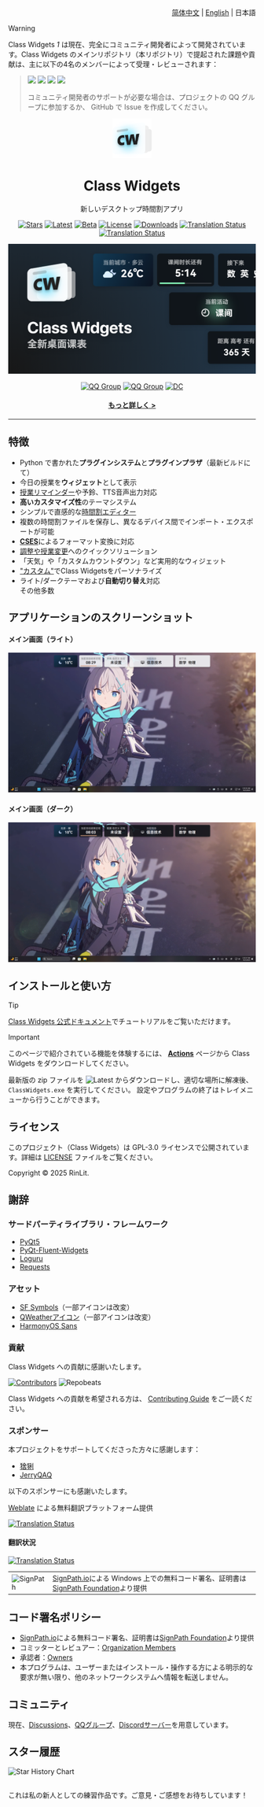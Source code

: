 <div align="right">
<a href="/README.md">简体中文</a> | <a href="/docs/readme/README.en_US.md">English</a> | 日本語
</div>

> [!Warning]
Class Widgets *1* は現在、完全にコミュニティ開発者によって開発されています。Class Widgets のメインリポジトリ（本リポジトリ）で提起された課題や貢献は、主に以下の4名のメンバーによって受理・レビューされます：
>
> [![](https://github.com/pizeroLOL.png?size=80)](https://github.com/pizeroLOL) [![](https://github.com/IsHPDuwu.png?size=80)](https://github.com/IsHPDuwu) [![](https://github.com/baiyao105.png?size=80)](https://github.com/baiyao105) [![](https://github.com/Artist-MOBAI.png?size=80)](https://github.com/Artist-MOBAI)
>
> コミュニティ開発者のサポートが必要な場合は、プロジェクトの QQ グループに参加するか、 GitHub で Issue を作成してください。

<p align="center">
  <img width="16%" align="center" src="../../img/Logo.png" alt="logo">
</p>
<h1 align="center">
  Class Widgets
</h1>
<p align="center">
  新しいデスクトップ時間割アプリ
</p>

<div align="center">

[![Stars](https://img.shields.io/github/stars/Class-Widgets/Class-Widgets?style=for-the-badge&color=orange&label=Stars)](https://github.com/Class-Widgets/Class-Widgets)
[![Latest](https://img.shields.io/github/v/release/Class-Widgets/Class-Widgets?style=for-the-badge&color=purple&label=Latest)](https://github.com/Class-Widgets/Class-Widgets/releases/latest)
[![Beta](https://img.shields.io/github/v/tag/Class-Widgets/Class-Widgets?include_prereleases&label=Beta&color=yellow&style=for-the-badge)](https://github.com/Class-Widgets/Class-Widgets/actions)
[![License](https://img.shields.io/badge/license-GPLv3-blue.svg?label=License&style=for-the-badge)](https://github.com/Class-Widgets/Class-Widgets?tab=GPL-3.0-1-ov-file)
[![Downloads](https://img.shields.io/github/downloads/Class-Widgets/Class-Widgets/total.svg?label=Downloads&color=green&style=for-the-badge)](https://github.com/Class-Widgets/Class-Widgets)
[![Translation Status](https://hosted.weblate.org/widget/class-widgets-1/view/svg-badge.svg)](https://hosted.weblate.org/engage/class-widgets-1/)
[![Translation Status](https://hosted.weblate.org/widget/class-widgets-1/view/language-badge.svg)](https://hosted.weblate.org/engage/class-widgets-1/)

![Banner](../../img/Banner.png)

[![QQ Group](https://img.shields.io/badge/QQ%20%E7%BE%A4-169200380-blue.svg?logo=qq&color=blue&style=for-the-badge)](http://qm.qq.com/cgi-bin/qm/qr?_wv=1027&k=yHXKCAjOxlpTpJ4mNdXm0mxOneYUinRs&authKey=sd3%2F06iGdOZUjkXXPBeIzGnFDIeYwmdwuM8dhk25fi%2B1CUL32MkeN2EEfjdo2pzE&noverify=0&group_code=169200380)
[![QQ Group](https://img.shields.io/badge/QQ%20%E7%BE%A4-698599898-blue.svg?logo=qq&color=blue&style=for-the-badge)](https://qm.qq.com/cgi-bin/qm/qr?k=3-1TBqjCldwth3o7-1yKCk3BKf4Itx3l&jump_from=webapi&authKey=uM+79Af69GR/pbu7GQpE18/mtBUl2bEQCFsPHcAJUUlG+NFFq78MBGTK3IkZKYRL)
[![DC](https://img.shields.io/discord/1332636953719476284?style=for-the-badge&logo=discord&logoColor=ffffff&label=discord%20Server&labelColor=5865f2)](https://discord.gg/EFF4PpqpqZ)

#### [もっと詳しく >](https://www.bilibili.com/video/BV1xwW9eyEGu/)

</div>

---

## 特徴
- Python で書かれた**プラグインシステム**と**プラグインプラザ**（最新ビルドにて）
- 今日の授業を**ウィジェット**として表示
- [授業リマインダー](https://www.yuque.com/rinlit/class-widgets_help/fv2ou1i1ngap0hrl)や予鈴、TTS音声出力対応
- **高いカスタマイズ性**のテーマシステム
- シンプルで直感的な[時間割エディター](https://www.yuque.com/rinlit/class-widgets_help/oozelh8r56tmw0xb)
- 複数の時間割ファイルを保存し、異なるデバイス間でインポート・エクスポートが可能
- [**CSES**](https://github.com/SmartTeachCN/CSES)によるフォーマット変換に対応
- [調整や授業変更](https://www.yuque.com/rinlit/class-widgets_help/gc4epffu7g5bf9os)へのクイックソリューション
- 「天気」や「カスタムカウントダウン」など実用的なウィジェット
- ["カスタム"](https://www.yuque.com/rinlit/class-widgets_help/qyly70ht1ogge1pi)でClass Widgetsをパーソナライズ
- ライト/ダークテーマおよび**自動切り替え**対応<br>その他多数

## アプリケーションのスクリーンショット
#### メイン画面（ライト）
![scrshot_0](../../img/screenshot_0.png)
#### メイン画面（ダーク）
![scrshot_0](../../img/screenshot_1.png)

## インストールと使い方
> [!TIP]
> [Class Widgets 公式ドキュメント](https://www.yuque.com/rinlit/class-widgets_help/gs3gsbms1iivgibm)でチュートリアルをご覧いただけます。

> [!IMPORTANT]
> このページで紹介されている機能を体験するには、 [**Actions**](https://github.com/Class-Widgets/Class-Widgets/actions) ページから Class Widgets をダウンロードしてください。

最新版の zip ファイルを ![Latest](https://img.shields.io/github/v/release/Class-Widgets/Class-Widgets?style=flat&color=purple&label=Latest) からダウンロードし、適切な場所に解凍後、`ClassWidgets.exe` を実行してください。
設定やプログラムの終了はトレイメニューから行うことができます。

## ライセンス
このプロジェクト（Class Widgets）は GPL-3.0 ライセンスで公開されています。詳細は [LICENSE](./LICENSE) ファイルをご覧ください。

Copyright © 2025 RinLit.

## 謝辞

### サードパーティライブラリ・フレームワーク

- [PyQt5](https://www.riverbankcomputing.com/static/Docs/PyQt5/)
- [PyQt-Fluent-Widgets](https://github.com/zhiyiYo/PyQt-Fluent-Widgets)
- [Loguru](https://github.com/Delgan/loguru)
- [Requests](https://github.com/psf/requests)

### アセット

- [SF Symbols](https://developer.apple.com/jp/sf-symbols/)（一部アイコンは改変）
- [QWeatherアイコン](https://icons.qweather.com/en/)（一部アイコンは改変）
- [HarmonyOS Sans](https://developer.huawei.com/consumer/en/design/resource/)

### 貢献

Class Widgets への貢献に感謝いたします。

[![Contributors](http://contrib.nn.ci/api?repo=Class-Widgets/Class-Widgets&repo=Class-Widgets/plugin-plaza&repo=Class-Widgets/cw-interim-site)](https://github.com/Class-Widgets/Class-Widgets/graphs/contributors)
![Repobeats](https://repobeats.axiom.co/api/embed/9d06f1435d1b14cb7837d1e863e55f24cc98df23.svg "Repobeats analytics image")

Class Widgets への貢献を希望される方は、 [Contributing Guide](CONTRIBUTING.md) をご一読ください。

### スポンサー

本プロジェクトをサポートしてくださった方々に感謝します：
- [猞猁](http://dq6666.cn/)
- [JerryQAQ](http://hub.rinlit.cn/)

以下のスポンサーにも感謝いたします。

[Weblate](https://hosted.weblate.org/engage/class-widgets-1/) による無料翻訳プラットフォーム提供

[![Translation Status](https://hosted.weblate.org/widget/class-widgets-1/view/open-graph.png)](https://hosted.weblate.org/engage/class-widgets-1/)

#### 翻訳状況

[![Translation Status](https://hosted.weblate.org/widget/class-widgets-1/view/multi-auto.svg)](https://hosted.weblate.org/engage/class-widgets-1/)

<table>
  <tr>
    <td>
      <img alt="SignPath" src="https://signpath.org/assets/favicon-50x50.png" />
    </td>
    <td>
    <a href="https://signpath.io">SignPath.io</a>による Windows 上での無料コード署名、証明書は<a href="https://signpath.org/">SignPath Foundation</a>より提供
    </td>
  </tr>
</table>

## コード署名ポリシー

- [SignPath.io](https://about.signpath.io/)による無料コード署名、証明書は[SignPath Foundation](https://signpath.org/)より提供
- コミッターとレビュアー：[Organization Members](https://github.com/orgs/Class-Widgets/people)
- 承認者：[Owners](https://github.com/orgs/Class-Widgets/people?query=role%3Aowner)
- 本プログラムは、ユーザーまたはインストール・操作する方による明示的な要求が無い限り、他のネットワークシステムへ情報を転送しません。

## コミュニティ
現在、[Discussions](https://github.com/orgs/Class-Widgets/discussions)、[QQグループ](http://qm.qq.com/cgi-bin/qm/qr?_wv=1027&k=yHXKCAjOxlpTpJ4mNdXm0mxOneYUinRs&authKey=sd3%2F06iGdOZUjkXXPBeIzGnFDIeYwmdwuM8dhk25fi%2B1CUL32MkeN2EEfjdo2pzE&noverify=0&group_code=169200380)、[Discordサーバー](https://discord.gg/EFF4PpqpqZ)を用意しています。

## スター履歴
<picture>
  <source media="(prefers-color-scheme: dark)" srcset="https://api.star-history.com/svg?repos=Class-Widgets/Class-Widgets&type=Date&theme=dark" />
  <source media="(prefers-color-scheme: light)" srcset="https://api.star-history.com/svg?repos=Class-Widgets/Class-Widgets&type=Date" />
  <img alt="Star History Chart" src="https://api.star-history.com/svg?repos=Class-Widgets/Class-Widgets&type=Date" />
</picture>

##
これは私の新人としての練習作品です。ご意見・ご感想をお待ちしています！
